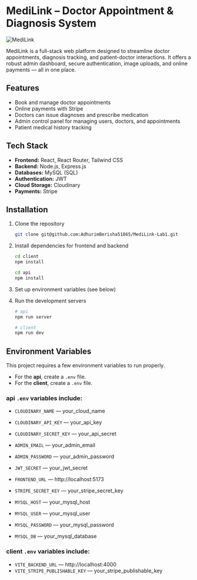 # MediLink – Doctor Appointment & Diagnosis System

![MediLink](https://github.com/user-attachments/assets/d5fb955d-8cb0-430e-8cc2-89ea76ba852a)


MediLink is a full-stack web platform designed to streamline doctor appointments, diagnosis tracking, and patient-doctor interactions. It offers a robust admin dashboard, secure authentication, image uploads, and online payments — all in one place.

## Features

- Book and manage doctor appointments  
- Online payments with Stripe  
- Doctors can issue diagnoses and prescribe medication  
- Admin control panel for managing users, doctors, and appointments  
- Patient medical history tracking  


## Tech Stack

- **Frontend:** React, React Router, Tailwind CSS  
- **Backend:** Node.js, Express.js  
- **Databases:** MySQL (SQL)  
- **Authentication:** JWT  
- **Cloud Storage:** Cloudinary  
- **Payments:** Stripe  

## Installation

1. Clone the repository  
    ```bash
    git clone git@github.com:AdhurimBerisha51865/MediLink-Lab1.git
    ```

2. Install dependencies for frontend and backend  
    ```bash
    cd client
    npm install

    cd api
    npm install
    ```

3. Set up environment variables (see below)

4. Run the development servers  
    ```bash
    # api
    npm run server

    # client
    npm run dev
    ```

## Environment Variables

This project requires a few environment variables to run properly.

- For the **api**, create a `.env` file.  
- For the **client**, create a `.env` file.

### api `.env` variables include:

- `CLOUDINARY_NAME` — your_cloud_name
- `CLOUDINARY_API_KEY` — your_api_key
- `CLOUDINARY_SECRET_KEY` — your_api_secret
- `ADMIN_EMAIL` — your_admin_email
- `ADMIN_PASSWORD` — your_admin_password
- `JWT_SECRET` — your_jwt_secret
- `FRONTEND_URL` — http://localhost:5173
- `STRIPE_SECRET_KEY` — your_stripe_secret_key

- `MYSQL_HOST` — your_mysql_host
- `MYSQL_USER` — your_mysql_user
- `MYSQL_PASSWORD` — your_mysql_password
- `MYSQL_DB` — your_mysql_database

### client `.env` variables include:
- `VITE_BACKEND_URL` — http://localhost:4000
- `VITE_STRIPE_PUBLISHABLE_KEY` — your_stripe_publishable_key

